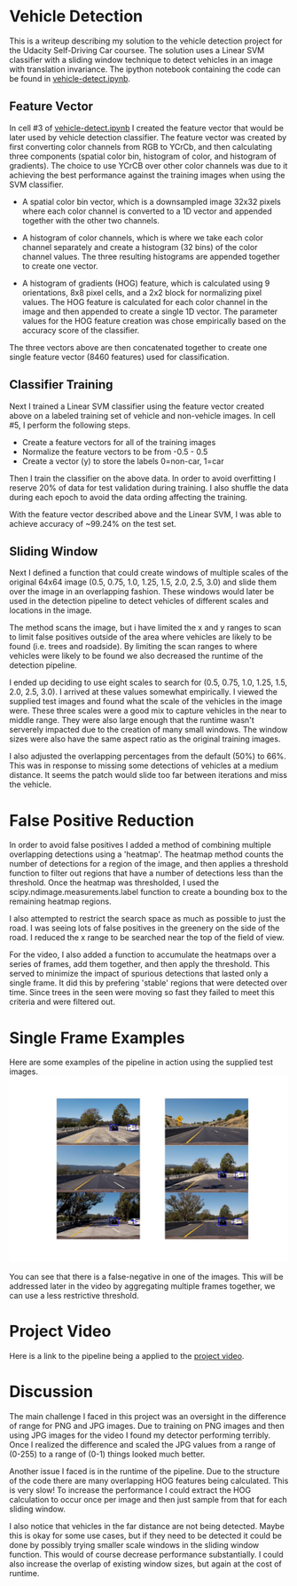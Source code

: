 # Vehicle Detection
This is a writeup describing my solution to the vehicle detection project for the Udacity Self-Driving Car coursee.  The solution uses a Linear SVM classifier with a sliding window technique to detect vehicles in an image with translation invariance.  The ipython notebook containing the code can be found in [vehicle-detect.ipynb](vehicle-detect.ipynb).

## Feature Vector
 
In cell #3 of [vehicle-detect.ipynb](vehicle-detect.ipynb) I created the feature vector that would be later used by vehicle detection classifier.  The feature vector was created by first converting color channels from RGB to YCrCb, and then calculating three components (spatial color bin, histogram of color, and histogram of gradients).  The choice to use YCrCB over other color channels was due to it achieving the best performance against the training images when using the SVM classifier.

* A spatial color bin vector, which is a downsampled image 32x32 pixels where each color channel is converted to a 1D vector and appended together with the other two channels.

* A histogram of color channels, which is where we take each color channel separately and create a histogram (32 bins) of the color channel values.  The three resulting histograms are appended together to create one vector.

* A histogram of gradients (HOG) feature, which is calculated using 9 orientations, 8x8 pixel cells, and a 2x2 block for normalizing pixel values.  The HOG feature is calculated for each color channel in the image and then appended to create a single 1D vector.  The parameter values for the HOG feature creation was chose empirically based on the accuracy score of the classifier.

The three vectors above are then concatenated together to create one single feature vector (8460 features) used for classification.


## Classifier Training

Next I trained a Linear SVM classifier using the feature vector created above on a labeled training set of vehicle and non-vehicle images.  In cell #5, I perform the following steps.

* Create a feature vectors for all of the training images
* Normalize the feature vectors to be from -0.5 - 0.5
* Create a vector (y) to store the labels 0=non-car, 1=car

Then I train the classifier on the above data.  In order to avoid overfitting I reserve 20% of data for test validation during training.  I also shuffle the data during each epoch to avoid the data ording affecting the training.

With the feature vector described above and the Linear SVM, I was able to achieve accuracy of ~99.24% on the test set.

## Sliding Window

Next I defined a function that could create windows of multiple scales of the original 64x64 image (0.5, 0.75, 1.0, 1.25, 1.5, 2.0, 2.5, 3.0) and slide them over the image in an overlapping fashion.  These windows would later be used in the detection pipeline to detect vehicles of different scales and locations in the image.

The method scans the image, but i have limited the x and y ranges to scan to limit false positives outside of the area where vehicles are likely to be found (i.e. trees and roadside).  By limiting the scan ranges to where vehicles were likely to be found we also decreased the runtime of the detection pipeline.  

I ended up deciding to use eight scales to search for (0.5, 0.75, 1.0, 1.25, 1.5, 2.0, 2.5, 3.0).  I arrived at these values somewhat empirically.  I viewed the supplied test images and found what the scale of the vehicles in the image were.  These three scales were a good mix to capture vehicles in the near to middle range.  They were also large enough that the runtime wasn't serverely impacted due to the creation of many small windows.  The window sizes were also have the same aspect ratio as the original training images.

I also adjusted the overlapping percentages from the default (50%) to 66%.  This was in response to missing some detections of vehicles at a medium distance.  It seems the patch would slide too far between iterations and miss the vehicle.

# False Positive Reduction
In order to avoid false positives I added a method of combining multiple overlapping detections using a 'heatmap'.  The heatmap method counts the number of detections for a region of the image, and then applies a threshold function to filter out regions that have a number of detections less than the threshold.  Once the heatmap was thresholded, I used the scipy.ndimage.measurements.label function to create a bounding box to the remaining heatmap regions.

I also attempted to restrict the search space as much as possible to just the road.  I was seeing lots of false positives in the greenery on the side of the road.  I reduced the x range to be searched near the top of the field of view.

For the video, I also added a function to accumulate the heatmaps over a series of frames, add them together, and then apply the threshold.  This served to minimize the impact of spurious detections that lasted only a single frame.  It did this by prefering 'stable' regions that were detected over time. Since trees in the seen were moving so fast they failed to meet this criteria and were filtered out.

# Single Frame Examples
Here are some examples of the pipeline in action using the supplied test images.
![Examples of detections](./examples/test_image_results.jpg)

You can see that there is a false-negative in one of the images.  This will be addressed later in the video by aggregating multiple frames together, we can use a less restrictive threshold.

# Project Video
Here is a link to the pipeline being a applied to the [project video](./test_video_output.mp4).


# Discussion
The main challenge I faced in this project was an oversight in the difference of range for PNG and JPG images.  Due to training on PNG images and then using JPG images for the video I found my detector performing terribly.  Once I realized the difference and scaled the JPG values from a range of (0-255) to a range of (0-1) things looked much better.

Another issue I faced is in the runtime of the pipeline.  Due to the structure of the code there are many overlapping HOG features being calculated.  This is very slow!  To increase the performance I could extract the HOG calculation to occur once per image and then just sample from that for each sliding window.  

I also notice that vehicles in the far distance are not being detected.  Maybe this is okay for some use cases, but if they need to be detected it could be done by possibly trying smaller scale windows in the sliding window function.  This would of course decrease performance substantially.  I could also increase the overlap of existing window sizes, but again at the cost of runtime.


